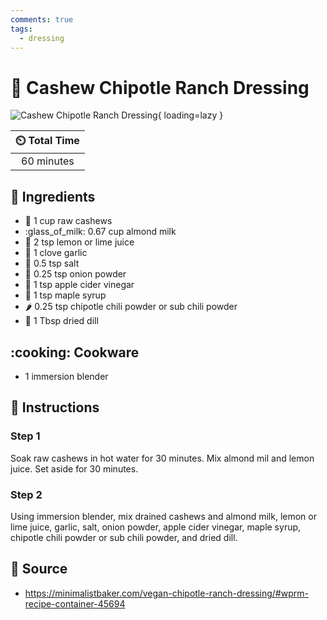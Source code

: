 ```yaml
---
comments: true
tags:
  - dressing
---
```

# :green_salad: Cashew Chipotle Ranch Dressing

![Cashew Chipotle Ranch Dressing](../assets/images/cashew-chipotle-ranch-dressing.jpg){ loading=lazy }

| :timer_clock: Total Time |
|:-----------------------: |
| 60 minutes |

## :salt: Ingredients

- :chestnut: 1 cup raw cashews
- :glass_of_milk: 0.67 cup almond milk
- :lemon: 2 tsp lemon or lime juice
- :garlic: 1 clove garlic
- :salt: 0.5 tsp salt
- :onion: 0.25 tsp onion powder
- :sake: 1 tsp apple cider vinegar
- :maple_leaf: 1 tsp maple syrup
- :hot_pepper: 0.25 tsp chipotle chili powder or sub chili powder
- :seedling: 1 Tbsp dried dill

## :cooking: Cookware

- 1 immersion blender

## :pencil: Instructions

### Step 1

Soak raw cashews in hot water for 30 minutes. Mix almond mil and lemon juice. Set aside for 30 minutes.

### Step 2

Using immersion blender, mix drained cashews and almond milk, lemon or lime juice, garlic, salt, onion powder, apple
cider vinegar, maple syrup, chipotle chili powder or sub chili powder, and dried dill.

## :link: Source

- <https://minimalistbaker.com/vegan-chipotle-ranch-dressing/#wprm-recipe-container-45694>

